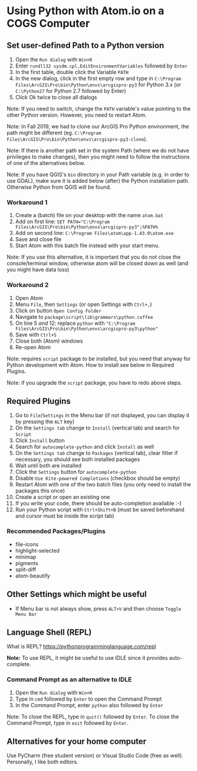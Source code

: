 # Using Python with Atom.io on a COGS Computer
## Set user-defined Path to a Python version
1. Open the `Run dialog` with `Win+R`
2. Enter `rundll32 sysdm.cpl,EditEnvironmentVariables` followed by `Enter`
3. In the first table, double click the Variable `PATH`
4. In the new dialog, click in the first empty row and type in `C:\Program Files\ArcGIS\Pro\bin\Python\envs\arcgispro-py3` for Python 3.x (or `C:\Python27` for Python 2.7 followed by Enter)
5. Click Ok twice to close all dialogs

Note: If you need to switch, change the `PATH` variable's value pointing to the other Python version. However, you need to restart Atom.

Note: In Fall 2019, we had to clone our ArcGIS Pro Python environment, the path might be different (eg. `C:\Program Files\ArcGIS\Pro\bin\Python\envs\arcgispro-py3-clone`).

Note: If there is another path set in the system Path (where we do not have privileges to make changes), then you might need to follow the instructions of one of the alternatives below.

Note: If you have QGIS's `bin` directory in your Path variable (e.g. in order to use GDAL), make sure it is added below (after) the Python installation path. Otherwise Python from QGIS will be found.

### Workaround 1
1. Create a (batch) file on your desktop with the name `atom.bat`
2. Add on first line: `SET PATH="C:\Program Files\ArcGIS\Pro\bin\Python\envs\arcgispro-py3";%PATH%`
3. Add on second line: `C:\Program Files\atom\app-1.43.0\atom.exe`
4. Save and close file
5. Start Atom with this batch file instead with your start menu.

Note: If you use this alternative, it is important that you do not close the console/terminal window, otherwise atom will be closed down as well (and you might have data loss)

### Workaround 2
1. Open Atom
2. Menu `File`, then `Settings` (or open Settings with `Ctrl+,`)
3. Click on button `Open Config Folder`
4. Navigate to `package\script\lib\grammars\python.coffee`
5. On line 5 *and* 12: replace `python` with `"C:\Program Files\ArcGIS\Pro\bin\Python\envs\arcgispro-py3\python"`
6. Save with `Ctrl+S`
7. Close both (Atom) windows
8. Re-open Atom

Note: requires `script` package to be installed, but you need that anyway for Python development with Atom. How to install see below in Required Plugins.

Note: if you upgrade the `script` package, you have to redo above steps.

## Required Plugins
1. Go to `File`/`Settings` in the Menu bar (if not displayed, you can display it by pressing the `ALT` key)
2. On the `Settings tab` change to `Install` (vertical tab) and search for `Script`
3. Click `Install` button
4. Search for `autocomplete-python` and click `Install` as well
5. On the `Settings tab` change to `Packages` (vertical tab), clear filter if necessary, you should see both installed packages
6. Wait until both are installed
7. Click the `Settings` button for `autocomplete-python`
8. Disable `Use Kite-powered Completions` (checkbox should be empty)
9. Restart Atom with one of the two batch files (you only need to install the packages this once)
10. Create a script or open an existing one
11. If you write your code, there should be auto-completion available :-)
12. Run your Python script with `Ctrl+Shift+B` (must be saved beforehand and cursor must be inside the script tab)

### Recommended Packages/Plugins
- file-icons
- highlight-selected
- minimap
- pigments
- split-diff
- atom-beautify

## Other Settings which might be useful
- If Menu bar is not always show, press `ALT+V` and then choose `Toggle Menu Bar`

## Language Shell (REPL)
What is REPL? https://pythonprogramminglanguage.com/repl

**Note:** To use REPL, it might be useful to use IDLE since it provides auto-complete.

### Command Prompt as an alternative to IDLE
1. Open the `Run dialog` with `Win+R`
2. Type in `cmd` followed by `Enter` to open the Command Prompt
3. In the Command Prompt, enter `python` also followed by `Enter`

Note: To close the REPL, type in `quit()` followed by `Enter`. To close the Command Prompt, type in `exit` followed by `Enter`.

## Alternatives for your home computer
Use PyCharm (free student version) or Visual Studio Code (free as well). Personally, I like both editors.
